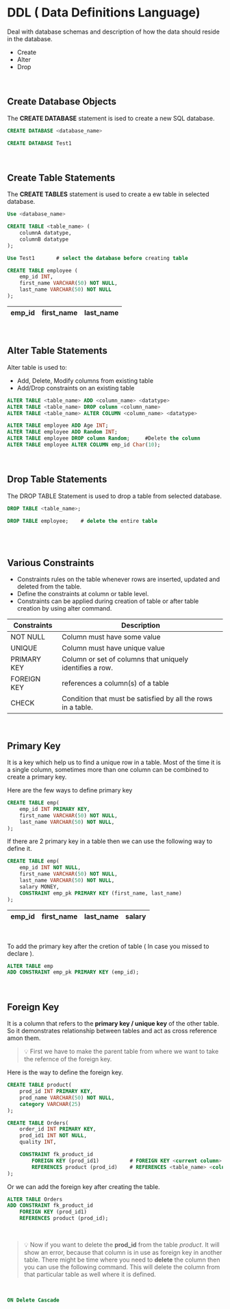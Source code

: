 # DDL ( Data Definitions Language)



Deal with database schemas and description of how the data should reside in the database.
- Create
- Alter
- Drop

<br>

## Create Database Objects



The **CREATE DATABASE** statement is ised to create a new SQL database.

```SQL
CREATE DATABASE <database_name>
```
```SQL
CREATE DATABASE Test1
```
<br>

## Create Table Statements



The **CREATE TABLES** statement is used to create a ew table in selected database.

```SQL
Use <database_name>

CREATE TABLE <table_name> (
    columnA datatype,
    columnB datatype
);
```
```SQL
Use Test1       # select the database before creating table

CREATE TABLE employee (
    emp_id INT,
    first_name VARCHAR(50) NOT NULL,
    last_name VARCHAR(50) NOT NULL
);
```
|emp_id|first_name|last_name|
|-|-|-|
<br>

## Alter Table Statements



Alter table is used to:
- Add, Delete, Modify columns from existing table
- Add/Drop constraints on an existing table

```SQL
ALTER TABLE <table_name> ADD <column_name> <datatype>
ALTER TABLE <table_name> DROP column <column_name>
ALTER TABLE <table_name> ALTER COLUMN <column_name> <datatype>
```
```SQL
ALTER TABLE employee ADD Age INT;
ALTER TABLE employee ADD Random INT;
ALTER TABLE employee DROP column Random;     #Delete the column
ALTER TABLE employee ALTER COLUMN emp_id Char(10);
```
<br>

## Drop Table Statements



The DROP TABLE Statement is used to drop a table from selected database.

```SQL
DROP TABLE <table_name>;
```
```SQL
DROP TABLE employee;    # delete the entire table
```
<br>

<br>

## Various Constraints



- Constraints rules on the table whenever rows are inserted, updated and deleted from the table.
- Define the constraints at column or table level.
- Constraints can be applied during creation of table or after table creation by using alter command.

|Constraints|Description|
|--|--|
|NOT NULL|Column must have some value|
|UNIQUE|Column must have unique value|
|PRIMARY KEY|Column or set of columns that uniquely identifies a row.|
|FOREIGN KEY|references a column(s) of a table|
|CHECK|Condition that must be satisfied by all the rows in a table.|


<br>

## Primary Key 

It is a key which help us to find a unique row in a table. Most of the time it is a single column, sometimes more than one column can be combined to create a primary key.

Here are the few ways to define primary key 

```SQL
CREATE TABLE emp(
    emp_id INT PRIMARY KEY,
    first_name VARCHAR(50) NOT NULL,
    last_name VARCHAR(50) NOT NULL,
);
```


If there are 2 primary key in a table then we can use the following way to define it.

```SQL
CREATE TABLE emp(
    emp_id INT NOT NULL,
    first_name VARCHAR(50) NOT NULL,
    last_name VARCHAR(50) NOT NULL,
    salary MONEY,
    CONSTRAINT emp_pk PRIMARY KEY (first_name, last_name)
);
```

|emp_id|**first_name**|**last_name**|salary|
|-|-|-|-|

<br>

To add the primary key after the cretion of table ( In case you missed to declare ).

```SQL
ALTER TABLE emp
ADD CONSTRAINT emp_pk PRIMARY KEY (emp_id);
```

<br>

## Foreign Key

It is a column that refers to the **primary key / unique key** of the other table. So it demonstrates relationship between tables and act as cross reference amon them.

> 💡 First we have to make the parent table from where we want to take the refernce of the foreign key.

Here is the way to define the foreign key. 

```SQL
CREATE TABLE product(
    prod_id INT PRIMARY KEY,
    prod_name VARCHAR(50) NOT NULL,
    category VARCHAR(25)
);

CREATE TABLE Orders(
    order_id INT PRIMARY KEY,
    prod_id1 INT NOT NULL,
    quality INT,

    CONSTRAINT fk_product_id
        FOREIGN KEY (prod_id1)          # FOREIGN KEY <current column>
        REFERENCES product (prod_id)    # REFERENCES <table_name> <column>
);
```
Or we can add the foreign key after creating the table.

```SQL
ALTER TABLE Orders
ADD CONSTRAINT fk_product_id
    FOREIGN KEY (prod_id1)        
    REFERENCES product (prod_id); 
```
<br>

> 💡 Now if you want to delete the **prod_id** from the table *product*. It will show an error, because that column is in use as foreign key in another table. 
There might be time where you need to **delete** the column then you can use the following command. This will delete the column from that particular table as well where it is defined.

<br>

```SQL
ON Delete Cascade
``` 